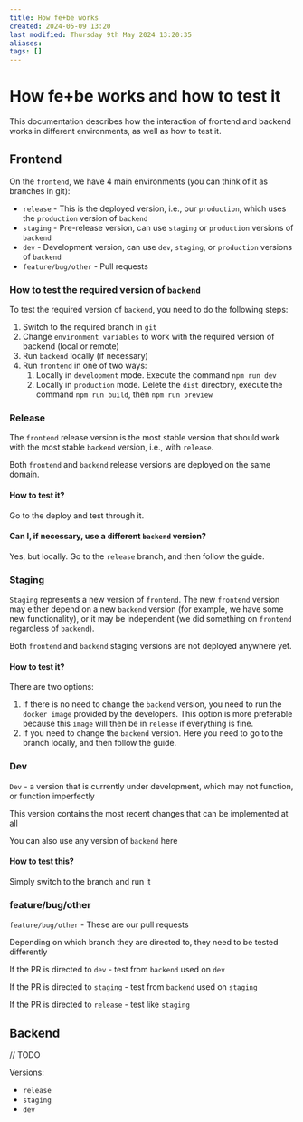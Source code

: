 ```yaml
---
title: How fe+be works
created: 2024-05-09 13:20
last modified: Thursday 9th May 2024 13:20:35
aliases: 
tags: []
---
```

# How fe+be works and how to test it

This documentation describes how the interaction of frontend and backend works in different environments, as well as how to test it.

## Frontend

On the `frontend`, we have 4 main environments (you can think of it as branches in git):
- `release` - This is the deployed version, i.e., our `production`, which uses the `production` version of `backend`
- `staging` - Pre-release version, can use `staging` or `production` versions of `backend`
- `dev` - Development version, can use `dev`, `staging`, or `production` versions of `backend`
- `feature/bug/other` - Pull requests

### How to test the required version of `backend`

To test the required version of `backend`, you need to do the following steps:
1. Switch to the required branch in `git`
2. Change `environment variables` to work with the required version of backend (local or remote)
3. Run `backend` locally (if necessary)
4. Run `frontend` in one of two ways:
	1. Locally in `development` mode. Execute the command `npm run dev`
	2. Locally in `production` mode. Delete the `dist` directory, execute the command `npm run build`, then `npm run preview`

### Release

The `frontend` release version is the most stable version that should work with the most stable `backend` version, i.e., with `release`.

Both `frontend` and `backend` release versions are deployed on the same domain.

#### How to test it?

Go to the deploy and test through it.

#### Can I, if necessary, use a different `backend` version?

Yes, but locally. Go to the `release` branch, and then follow the guide.

### Staging

`Staging` represents a new version of `frontend`. The new `frontend` version may either depend on a new `backend` version (for example, we have some new functionality), or it may be independent (we did something on `frontend` regardless of `backend`).

Both `frontend` and `backend` staging versions are not deployed anywhere yet.

#### How to test it?

There are two options:
1. If there is no need to change the `backend` version, you need to run the `docker image` provided by the developers. This option is more preferable because this `image` will then be in `release` if everything is fine.
2. If you need to change the `backend` version. Here you need to go to the branch locally, and then follow the guide.

### Dev

`Dev` - a version that is currently under development, which may not function, or function imperfectly

This version contains the most recent changes that can be implemented at all

You can also use any version of `backend` here

#### How to test this?

Simply switch to the branch and run it

### feature/bug/other

`feature/bug/other` - These are our pull requests

Depending on which branch they are directed to, they need to be tested differently

If the PR is directed to `dev` - test from `backend` used on `dev`

If the PR is directed to `staging` - test from `backend` used on `staging`

If the PR is directed to `release` - test like `staging`

## Backend

// TODO

Versions:
- `release`
- `staging`
- `dev`
